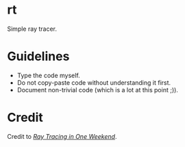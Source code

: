 # rt
Simple ray tracer.

# Guidelines
* Type the code myself.
* Do not copy-paste code without understanding it first.
* Document non-trivial code (which is a lot at this point ;)).

# Credit
Credit to [_Ray Tracing in One Weekend_](https://raytracing.github.io/books/RayTracingInOneWeekend.html).
